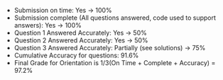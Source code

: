 - Submission on time: Yes -> 100%
- Submission complete (All questions answered, code used to support answers): Yes -> 100%
- Question 1 Answered Accurately: Yes -> 50%
- Question 2 Answered Accurately: Yes -> 50%
- Question 3 Answered Accurately: Partially (see solutions) -> 75%
- Cumulative Accuracy for questions: 91.6%
- Final Grade for Orientation is 1/3(On Time + Complete + Accuracy) = 97.2%
